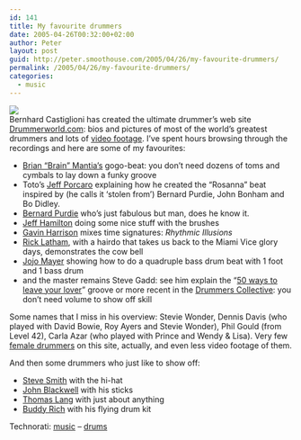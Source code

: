 ```yaml
---
id: 141
title: My favourite drummers
date: 2005-04-26T00:32:00+02:00
author: Peter
layout: post
guid: http://peter.smoothouse.com/2005/04/26/my-favourite-drummers/
permalink: /2005/04/26/my-favourite-drummers/
categories:
  - music
---
```

![](http://www.pixagogo.com/S5!pg7swZZxdEL6BfiT1x9o7WJQ3DuPd20B!0DSt7mRe2L2Tk3yOm0QbiBEW0LuXE2VkxRZVkipei!IJlSodYqGpoBxh23IuKa5i3NEn4Vqw0_/drummer_ifpi.jpg)  
Bernhard Castiglioni has created the ultimate drummer&#8217;s web site [Drummerworld.com](http://www.drummerworld.com): bios and pictures of most of the world&#8217;s greatest drummers and lots of [video footage](http://www.drummerworld.com/drummervideo.html). I&#8217;ve spent hours browsing through the recordings and here are some of my favourites:

  * [Brian &#8220;Brain&#8221; Mantia&#8217;s](http://www.drummerworld.com/Videos/Brianmantiagogobeat.html) gogo-beat: you don&#8217;t need dozens of toms and cymbals to lay down a funky groove 
  * Toto&#8217;s [Jeff Porcaro](http://www.drummerworld.com/Videos/jeffporcaro.html) explaining how he created the &#8220;Rosanna&#8221; beat inspired by (he calls it &#8216;stolen from&#8217;) Bernard Purdie, John Bonham and Bo Didley. 
  * [Bernard Purdie](http://www.drummerworld.com/Videos/Bernard_Purdie2.html) who&#8217;s just fabulous but man, does he know it. 
  * [Jeff Hamilton](http://www.drummerworld.com/Clinic/Jeff_Hamilton.html) doing some nice stuff with the brushes 
  * [Gavin Harrison](http://www.drummerworld.com/Clinic/Gavin_Harrison.html) mixes time signatures: _Rhythmic Illusions_ 
  * [Rick Latham](http://www.drummerworld.com/Clinic/Rick_Lathamcowbell.html), with a hairdo that takes us back to the Miami Vice glory days, demonstrates the cow bell 
  * [Jojo Mayer](http://www.drummerworld.com/Clinic/Jojo_Mayer.html) showing how to do a quadruple bass drum beat with 1 foot and 1 bass drum 
  * and the master remains Steve Gadd: see him explain the &#8220;[50 ways to leave your lover](http://www.drummerworld.com/Clinic/Steve_Gadd50ways.html)&#8221; groove or more recent in the [Drummers Collective](http://www.drummerworld.com/Videos/SteveGaddCollective2.html): you don&#8217;t need volume to show off skill

Some names that I miss in his overview: Stevie Wonder, Dennis Davis (who played with David Bowie, Roy Ayers and Stevie Wonder), Phil Gould (from Level 42), Carla Azar (who played with Prince and Wendy & Lisa). Very few [female drummers](http://russlichter.com/mix/2005/03/mix-1-female-drummers.html) on this site, actually, and even less video footage of them.

And then some drummers who just like to show off:

  * [Steve Smith](http://www.drummerworld.com/Videos/stevesmithhihat.html) with the hi-hat 
  * [John Blackwell](http://www.drummerworld.com/Videos/JohnBlackwellstick.html) with his sticks 
  * [Thomas Lang](http://www.drummerworld.com/Videos/ThomasLang2.html) with just about anything 
  * [Buddy Rich](http://www.drummerworld.com/Videos/buddyrichflying.html) with his flying drum kit 

Technorati: <a href="http://technorati.com/tag/music" rel="tag">music</a> &#8211; <a href="http://technorati.com/tag/drums" rel="tag">drums</a>